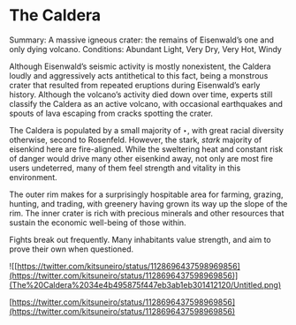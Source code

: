 # The Caldera

Summary: A massive igneous crater: the remains of Eisenwald’s one and only dying volcano.
Conditions: Abundant Light, Very Dry, Very Hot, Windy

Although Eisenwald’s seismic activity is mostly nonexistent, the Caldera loudly and aggressively acts antithetical to this fact, being a monstrous crater that resulted from repeated eruptions during Eisenwald’s early history. Although the volcano’s activity died down over time, experts still classify the Caldera as an active volcano, with occasional earthquakes and spouts of lava escaping from cracks spotting the crater.

The Caldera is populated by a small majority of ‣, with great racial diversity otherwise, second to Rosenfeld. However, the stark, _stark_ majority of eisenkind here are fire-aligned. While the sweltering heat and constant risk of danger would drive many other eisenkind away, not only are most fire users undeterred, many of them feel strength and vitality in this environment.

The outer rim makes for a surprisingly hospitable area for farming, grazing, hunting, and trading, with greenery having grown its way up the slope of the rim. The inner crater is rich with precious minerals and other resources that sustain the economic well-being of those within.

Fights break out frequently. Many inhabitants value strength, and aim to prove their own when questioned.

![[https://twitter.com/kitsuneiro/status/1128696437598969856](https://twitter.com/kitsuneiro/status/1128696437598969856)](The%20Caldera%2034e4b495875f447eb3ab1eb301412120/Untitled.png)

[https://twitter.com/kitsuneiro/status/1128696437598969856](https://twitter.com/kitsuneiro/status/1128696437598969856)
